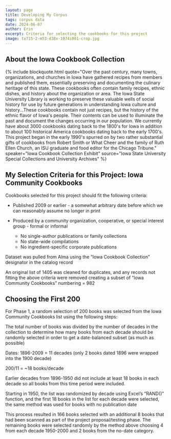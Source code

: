 ```yaml
---
layout: page
title: Developing My Corpus
tags: corpus data
date: 2024-06-07
author: Erin
excerpt: Criteria for selecting the cookbooks for this project
image: tx715-2-m53-d38x-1974i001-crop.jpg
---
```


## About the Iowa Cookbook Collection
{% include blockquote.html quote="Over the past century, many towns, organizations, and churches in Iowa have gathered recipes from members and published them, essentially preserving and documenting the culinary heritage of this state.  These cookbooks often contain family recipes, ethnic dishes, and history about the organization or area.  The Iowa State University Library is working to preserve these valuable wells of social history for use by future generations in understanding Iowa culture and history...These cookbooks contain not just recipes, but the history of the ethnic flavor of Iowa's people. Their contents can be used to illuminate the past and document the changes occurring in our population. We currently have about 3000 cookbooks dating back to the 1800's for Iowa in addition to about 100 historical America cookbooks dating back to the early 1700's. This project began in the early 1990's spurred on by two rather substantial gifts of cookbooks from Robert Smith or What Cheer and the family of Ruth Ellen Church, an ISU graduate and food editor for the Chicago Tribune." speaker="Iowa Cookbook Collection Exhibit" source="Iowa State University Special Collections and University Archives" %}

## My Selection Criteria for this Project: Iowa Community Cookbooks
Cookbooks selected for this project should fit the following criteria:

- Published 2009 or earlier - a somewhat arbitrary date before which we can reasonably assume no longer in print

- Produced by a community organization, cooperative, or special interest group - formal or informal

    - No single-author publications or family collections
    - No state-wide compilations
    - No ingredient-specific corporate publications

Dataset was pulled from Alma using the “Iowa Cookbook Collection” designator in the catalog record

An original list of 1405 was cleaned for duplicates, and any records not fitting the above criteria were removed creating a subset of “Iowa Community Cookbooks” numbering = 982

## Choosing the First 200
For Phase 1, a random selection of 200 books was selected from the Iowa Community Cookbooks list using the following steps:

The total number of books was divided by the number of decades in the collection to determine how many books from each decade should be randomly selected in order to get a date-balanced subset (as much as possible)

Dates: 1896-2009 = 11 decades (only 2 books dated 1896 were wrapped into the 1900 decade) 

200/11 = ~18 books/decade

Earlier decades from 1896-1950 did not include at least 18 books in each decade so all books from this time period were included.

Starting in 1950, the list was randomized by decade using Excel’s “RAND()” function, and the first 18 books in the list for each decade were selected, the same method was used for books with no publication date

This process resulted in 166 books selected with an additional 8 books that had been scanned as part of the project proposal/testing phase. The remaining books were selected randomly by the method above choosing 4 from each decade 1950-2000 and 2 books from the no-date category.
